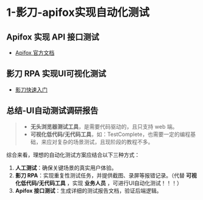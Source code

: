 # 1-影刀-apifox实现自动化测试

## Apifox 实现 API 接口测试

- [Apifox 官方文档](https://docs.apifox.com/%E6%A6%82%E8%BF%B0-5615148m0)

## 影刀 RPA 实现UI可视化测试

- [影刀快速入门](https://www.yingdao.com/yddoc/rpa/712111712911486976)

## 总结-UI自动测试调研报告

> - **无头浏览器测试工具**，是需要代码驱动的，且只支持 web 端。
> - **可视化低代码/无代码工具**，如：TestComplete，也需要一定的编程基础，来应对复杂的场景测试，且现阶段的教程不多。

综合来看，理想的自动化测试方案应结合以下三种方式：

1. **人工测试**：确保关键场景的真实用户体验。
2. **影刀 RPA**：实现重复性测试任务，并提供截图、录屏等报错记录。（代替 **可视化低代码/无代码工具** ，实现 **业务人员** ，可进行UI自动化测试！！！）
3. **Apifox 接口测试**：生成详细的测试报告文档，验证后端逻辑。
